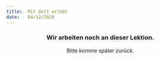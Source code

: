 ```yaml
---
title:  Mit Gott erlebt
date:   04/12/2020
---
```


### <center>Wir arbeiten noch an dieser Lektion.</center>
<center>Bitte komme später zurück.</center>